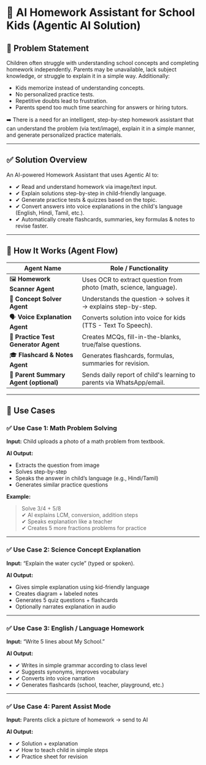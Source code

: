 # 📘 AI Homework Assistant for School Kids (Agentic AI Solution)

## 🎯 Problem Statement
Children often struggle with understanding school concepts and completing homework independently. Parents may be unavailable, lack subject knowledge, or struggle to explain it in a simple way. Additionally:

- Kids memorize instead of understanding concepts.
- No personalized practice tests.
- Repetitive doubts lead to frustration.
- Parents spend too much time searching for answers or hiring tutors.

➡️ There is a need for an intelligent, step-by-step homework assistant that can understand the problem (via text/image), explain it in a simple manner, and generate personalized practice materials.

---

## ✅ Solution Overview
An AI-powered Homework Assistant that uses Agentic AI to:  

- ✔ Read and understand homework via image/text input.  
- ✔ Explain solutions step-by-step in child-friendly language.  
- ✔ Generate practice tests & quizzes based on the topic.  
- ✔ Convert answers into voice explanations in the child's language (English, Hindi, Tamil, etc.).  
- ✔ Automatically create flashcards, summaries, key formulas & notes to revise faster.

---

## 🧠 How It Works (Agent Flow)

| Agent Name | Role / Functionality |
|------------|--------------------|
| 🖼️ **Homework Scanner Agent** | Uses OCR to extract question from photo (math, science, language). |
| 🤖 **Concept Solver Agent** | Understands the question → solves it → explains step-by-step. |
| 🗣️ **Voice Explanation Agent** | Converts solution into voice for kids (TTS - Text To Speech). |
| 📝 **Practice Test Generator Agent** | Creates MCQs, fill-in-the-blanks, true/false questions. |
| 🎓 **Flashcard & Notes Agent** | Generates flashcards, formulas, summaries for revision. |
| 🧵 **Parent Summary Agent (optional)** | Sends daily report of child's learning to parents via WhatsApp/email. |

---

## 📌 Use Cases

### ✅ Use Case 1: Math Problem Solving
**Input:** Child uploads a photo of a math problem from textbook.  

**AI Output:**  
- Extracts the question from image  
- Solves step-by-step  
- Speaks the answer in child’s language (e.g., Hindi/Tamil)  
- Generates similar practice questions  

**Example:**  
> Solve 3/4 + 5/8  
✔ AI explains LCM, conversion, addition steps  
✔ Speaks explanation like a teacher  
✔ Creates 5 more fractions problems for practice

---

### ✅ Use Case 2: Science Concept Explanation
**Input:** “Explain the water cycle” (typed or spoken).  

**AI Output:**  
- Gives simple explanation using kid-friendly language  
- Creates diagram + labeled notes  
- Generates 5 quiz questions + flashcards  
- Optionally narrates explanation in audio

---

### ✅ Use Case 3: English / Language Homework
**Input:** “Write 5 lines about My School.”  

**AI Output:**  
- ✔ Writes in simple grammar according to class level  
- ✔ Suggests synonyms, improves vocabulary  
- ✔ Converts into voice narration  
- ✔ Generates flashcards (school, teacher, playground, etc.)

---

### ✅ Use Case 4: Parent Assist Mode
**Input:** Parents click a picture of homework → send to AI  

**AI Output:**  
- ✔ Solution + explanation  
- ✔ How to teach child in simple steps  
- ✔ Practice sheet for revision
